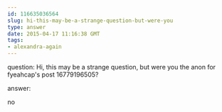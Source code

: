 ```yaml
---
id: 116635036564
slug: hi-this-may-be-a-strange-question-but-were-you
type: answer
date: 2015-04-17 11:16:38 GMT
tags:
- alexandra-again
---
```

question: Hi, this may be a strange question, but were you the anon for fyeahcap's post 16779196505?

answer: <p>no</p>